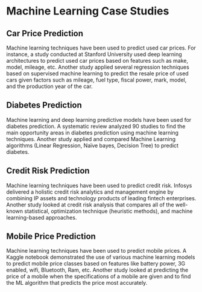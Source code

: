# Machine Learning Case Studies

## Car Price Prediction
Machine learning techniques have been used to predict used car prices. For instance, a study conducted at Stanford University used deep learning architectures to predict used car prices based on features such as make, model, mileage, etc. Another study applied several regression techniques based on supervised machine learning to predict the resale price of used cars given factors such as mileage, fuel type, fiscal power, mark, model, and the production year of the car.

## Diabetes Prediction
Machine learning and deep learning predictive models have been used for diabetes prediction. A systematic review analyzed 90 studies to find the main opportunity areas in diabetes prediction using machine learning techniques. Another study applied and compared Machine Learning algorithms (Linear Regression, Naïve bayes, Decision Tree) to predict diabetes.

## Credit Risk Prediction
Machine learning techniques have been used to predict credit risk. Infosys delivered a holistic credit risk analytics and management engine by combining IP assets and technology products of leading fintech enterprises. Another study looked at credit risk analysis that compares all of the well-known statistical, optimization technique (heuristic methods), and machine learning-based approaches.

## Mobile Price Prediction
Machine learning techniques have been used to predict mobile prices. A Kaggle notebook demonstrated the use of various machine learning models to predict mobile price classes based on features like battery power, 3G enabled, wifi, Bluetooth, Ram, etc. Another study looked at predicting the price of a mobile when the specifications of a mobile are given and to find the ML algorithm that predicts the price most accurately.
